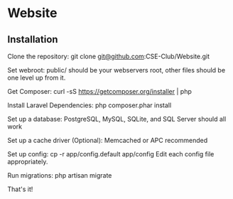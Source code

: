 Website
=======

Installation
------------

Clone the repository:
git clone git@github.com:CSE-Club/Website.git

Set webroot:
public/ should be your webservers root, other files should be one level up from it.

Get Composer:
curl -sS https://getcomposer.org/installer | php

Install Laravel Dependencies:
php composer.phar install

Set up a database:
PostgreSQL, MySQL, SQLite, and SQL Server should all work

Set up a cache driver (Optional):
Memcached or APC recommended

Set up config:
cp -r app/config.default app/config
Edit each config file appropriately.

Run migrations:
php artisan migrate

That's it!
